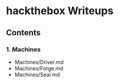 # hackthebox Writeups

## Contents

### 1. Machines
- Machines/Driver.md
- Machines/Forge.md
- Machines/Seal.md

